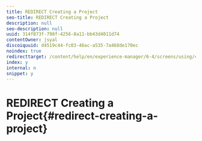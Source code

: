 ```yaml
---
title: REDIRECT Creating a Project
seo-title: REDIRECT Creating a Project
description: null
seo-description: null
uuid: 314f873f-798f-4256-8a11-bb43d4011d74
contentOwner: jsyal
discoiquuid: d4519c44-fc03-46ac-a535-7a468de170ec
noindex: true
redirecttarget: /content/help/en/experience-manager/6-4/screens/using/creating-a-screens-project
index: y
internal: n
snippet: y
---
```


# REDIRECT Creating a Project{#redirect-creating-a-project}

